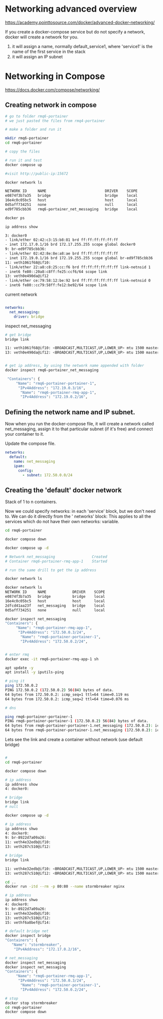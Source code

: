 # Networking advanced overview

https://academy.pointtosource.com/docker/advanced-docker-networking/

If you create a docker-compose service but do not specify a network, docker will create a network for you.

1. it will assign a name, normally default_service1, where 'service1' is the name of the first service in the stack
2. it will assign an IP subnet

# Networking in Compose

https://docs.docker.com/compose/networking/

## Creating network in compose

```bash
# go to folder rmq6-portainer
# we just pasted the files from rmq4-portainer

# make a folder and run it

mkdir rmq6-portainer
cd rmq6-portainer

# copy the files

# run it and test
docker compose up

#visit http://public-ip:15672

docker network ls

NETWORK ID     NAME                           DRIVER    SCOPE
e0874f3b7a35   bridge                         bridge    local
16e4c0c05bc5   host                           host      local
0d5aff734251   none                           null      local
ed9f785cbb36   rmq6-portainer_net_messaging   bridge    local

docker ps

ip address show

3: docker0
- link/ether 02:42:c3:15:b8:81 brd ff:ff:ff:ff:ff:ff
- inet 172.17.0.1/16 brd 172.17.255.255 scope global docker0
9: br-ed9f785cbb36:
- link/ether 02:42:8e:8e:a8:ae brd ff:ff:ff:ff:ff:ff
- inet 172.19.0.1/16 brd 172.19.255.255 scope global br-ed9f785cbb36 
11: veth1061f68@if10:
- link/ether 22:a8:c8:25:cc:f6 brd ff:ff:ff:ff:ff:ff link-netnsid 1
- inet6 fe80::20a8:c8ff:fe25:ccf6/64 scope link
13: veth0e490da@if12
- link/ether ce:79:58:12:be:92 brd ff:ff:ff:ff:ff:ff link-netnsid 0
- inet6 fe80::cc79:58ff:fe12:be92/64 scope link

```
current network

```yml

networks:
  net_messaging:
    driver: bridge

```
inspect net_messaging

```bash
# get bridge
bridge link

11: veth1061f68@if10: <BROADCAST,MULTICAST,UP,LOWER_UP> mtu 1500 master br-ed9f785cbb36 state forwarding priority 32 cost 2
13: veth0e490da@if12: <BROADCAST,MULTICAST,UP,LOWER_UP> mtu 1500 master br-ed9f785cbb36 state forwarding priority 32 cost 2


# get ip address, by using the network name appended with folder
docker inspect rmq6-portainer_net_messaging

 "Containers": {
     "Name": "rmq6-portainer-portainer-1",
      "IPv4Address": "172.19.0.3/16",
       "Name": "rmq6-portainer-rmq-app-1",
       "IPv4Address": "172.19.0.2/16",

```

## Defining the network name and IP subnet.

Now when you run the docker-compose file, it will create a network called net_messaging, assign it to that particular subnet (if it's free) and connect your container to it.

Update the compose file.

```yml
networks:
  default:
    name: net_messaging
    ipam: 
      config:
        - subnet: 172.50.0.0/24

```
## Creating the 'default' docker network

Stack of 1 to n containers.

Now we could specify networks: in each 'service' block, but we don't need to. We can do it directly from the ' networks' block:
This applies to all the services which do not have their own networks: variable.

```bash
cd rmq6-portainer

docker compose down

docker compose up -d

# Network net_messaging                 Created                                                                         # Container rmq6-portainer-portainer-1  Started                                                                         
# Container rmq6-portainer-rmq-app-1    Started

# run the same drill to get the ip address

docker network ls

docker network ls
NETWORK ID     NAME            DRIVER    SCOPE
e0874f3b7a35   bridge          bridge    local
16e4c0c05bc5   host            host      local
2dfcd41aa23f   net_messaging   bridge    local
0d5aff734251   none            null      local

docker inspect net_messaging
"Containers": {
     "Name": "rmq6-portainer-rmq-app-1",
      "IPv4Address": "172.50.0.3/24",
       "Name": "rmq6-portainer-portainer-1",
       "IPv4Address": "172.50.0.2/24",


# enter rmq
docker exec -it rmq6-portainer-rmq-app-1 sh

apt update -y
apt install -y iputils-ping

# ping it
ping 172.50.0.2
PING 172.50.0.2 (172.50.0.2) 56(84) bytes of data.
64 bytes from 172.50.0.2: icmp_seq=1 ttl=64 time=0.119 ms
64 bytes from 172.50.0.2: icmp_seq=2 ttl=64 time=0.076 ms

# dns

ping rmq6-portainer-portainer-1
PING rmq6-portainer-portainer-1 (172.50.0.2) 56(84) bytes of data.
64 bytes from rmq6-portainer-portainer-1.net_messaging (172.50.0.2): icmp_seq=1 ttl=64 time=0.064 ms
64 bytes from rmq6-portainer-portainer-1.net_messaging (172.50.0.2): icmp_seq=2 ttl=64 time=0.078 ms

```

Lets see the link and create a container without network (use default bridge)

```bash

# 
cd rmq6-portainer

docker compose down

# ip address
ip address show
4: docker0:

# bridge
bridge link
# null

docker compose up -d

# ip address
ip address shwo
4: docker0:
9: br-8922d7a09a26:
11: veth4e32edb@if10:
13: veth287c510@if12:

# bridge
bridge link

11: veth4e32edb@if10: <BROADCAST,MULTICAST,UP,LOWER_UP> mtu 1500 master br-8922d7a09a26 state forwarding priority 32 cost 2
13: veth287c510@if12: <BROADCAST,MULTICAST,UP,LOWER_UP> mtu 1500 master br-8922d7a09a26 state forwarding priority 32 cost 2

cd ..
docker run -itd --rm -p 80:80 --name stormbreaker nginx

# ip address
ip address shwo
4: docker0:
9: br-8922d7a09a26:
11: veth4e32edb@if10:
13: veth287c510@if12:
15: vethf6a8bef@if14:

# default bridge net
docker inspect bridge
"Containers": {
   "Name": "stormbreaker",
    "IPv4Address": "172.17.0.2/16",

# net_messaging
docker inspect net_messaging 
docker inspect net_messaging
"Containers": {
     "Name": "rmq6-portainer-rmq-app-1",
      "IPv4Address": "172.50.0.3/24",
       "Name": "rmq6-portainer-portainer-1",
       "IPv4Address": "172.50.0.2/24",

# stop
docker stop stormbreaker
cd rmq6-portainer
docker compose down

```


